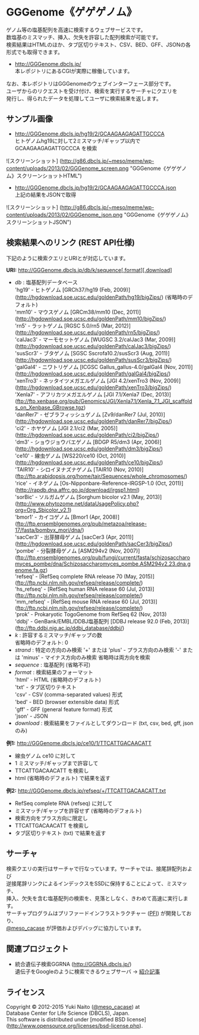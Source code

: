 GGGenome《ゲゲゲノム》
======================

ゲノム等の塩基配列を高速に検索するウェブサービスです。  
数塩基のミスマッチ、挿入、欠失を許容した配列検索が可能です。  
検索結果はHTMLのほか、タブ区切りテキスト、CSV、BED、GFF、JSONの各形式でも取得できます。

+ http://GGGenome.dbcls.jp/  
  本レポジトリにあるCGIが実際に稼働しています。

なお、本レポジトリはGGGenomeのウェブインターフェース部分です。  
ユーザからのリクエストを受け付け、検索を実行するサーチャにクエリを  
発行し、得られたデータを処理してユーザに検索結果を返します。


サンプル画像
-----

+ http://GGGenome.dbcls.jp/hg19/2/GCAAGAAGAGATTGCCCA  
  ヒトゲノムhg19に対して2ミスマッチ/ギャップ以内で GCAAGAAGAGATTGCCCA を検索

![スクリーンショット]
(http://g86.dbcls.jp/~meso/meme/wp-content/uploads/2013/02/GGGenome_screen.png
"GGGenome《ゲゲゲノム》スクリーンショットHTML")

+ http://GGGenome.dbcls.jp/hg19/2/GCAAGAAGAGATTGCCCA.json  
  上記の結果をJSONで取得

![スクリーンショット]
(http://g86.dbcls.jp/~meso/meme/wp-content/uploads/2013/02/GGGenome_json.png
"GGGenome《ゲゲゲノム》スクリーンショットJSON")


検索結果へのリンク (REST API仕様)
------

下記のように検索クエリとURIとが対応しています。

**URI:** http://GGGenome.dbcls.jp/db/k/sequence[.format][.download]

+ *db* : 塩基配列データベース  
  'hg19'      - ヒトゲノム [GRCh37/hg19 (Feb, 2009)]
                (http://hgdownload.soe.ucsc.edu/goldenPath/hg19/bigZips/)
                (省略時のデフォルト)  
  'mm10'      - マウスゲノム [GRCm38/mm10 (Dec, 2011)]
                (http://hgdownload.soe.ucsc.edu/goldenPath/mm10/bigZips/)  
  'rn5'       - ラットゲノム [RGSC 5.0/rn5 (Mar, 2012)]
                (http://hgdownload.soe.ucsc.edu/goldenPath/rn5/bigZips/)  
  'calJac3'   - マーモセットゲノム [WUGSC 3.2/calJac3 (Mar, 2009)]
                (http://hgdownload.soe.ucsc.edu/goldenPath/calJac3/bigZips/)  
  'susScr3'   - ブタゲノム [SGSC Sscrofa10.2/susScr3 (Aug, 2011)]
                (http://hgdownload.soe.ucsc.edu/goldenPath/susScr3/bigZips/)  
  'galGal4'   - ニワトリゲノム [ICGSC Gallus_gallus-4.0/galGal4 (Nov, 2011)]
                (http://hgdownload.soe.ucsc.edu/goldenPath/galGal4/bigZips/)  
  'xenTro3'   - ネッタイツメガエルゲノム [JGI 4.2/xenTro3 (Nov, 2009)]
                (http://hgdownload.soe.ucsc.edu/goldenPath/xenTro3/bigZips/)  
  'Xenla7'    - アフリカツメガエルゲノム [JGI 7.1/Xenla7 (Dec, 2013)]
                (ftp://ftp.xenbase.org/pub/Genomics/JGI/Xenla7.1/Xenla_7.1_JGI_scaffolds_on_Xenbase_GBrowse.tgz)  
  'danRer7'   - ゼブラフィッシュゲノム [Zv9/danRer7 (Jul, 2010)]
                (http://hgdownload.soe.ucsc.edu/goldenPath/danRer7/bigZips/)  
  'ci2'       - ホヤゲノム [JGI 2.1/ci2 (Mar, 2005)]
                (http://hgdownload.soe.ucsc.edu/goldenPath/ci2/bigZips/)  
  'dm3'       - ショウジョウバエゲノム [BDGP R5/dm3 (Apr, 2006)]
                (http://hgdownload.soe.ucsc.edu/goldenPath/dm3/bigZips/)  
  'ce10'      - 線虫ゲノム [WS220/ce10 (Oct, 2010)]
                (http://hgdownload.soe.ucsc.edu/goldenPath/ce10/bigZips/)  
  'TAIR10'    - シロイヌナズナゲノム [TAIR10 (Nov, 2010)]
                (ftp://ftp.arabidopsis.org/home/tair/Sequences/whole_chromosomes/)  
  'rice'      - イネゲノム [Os-Nipponbare-Reference-IRGSP-1.0 (Oct, 2011)]
                (http://rapdb.dna.affrc.go.jp/download/irgsp1.html)  
  'sorBic'    - ソルガムゲノム [Sorghum bicolor v2.1 (May, 2013)]
                (http://www.phytozome.net/dataUsagePolicy.php?org=Org_Sbicolor_v2.1)  
  'bmor1'     - カイコゲノム [Bmor1 (Apr, 2008)]
                (ftp://ftp.ensemblgenomes.org/pub/metazoa/release-17/fasta/bombyx_mori/dna/)  
  'sacCer3'   - 出芽酵母ゲノム [sacCer3 (Apr, 2011)]
                (http://hgdownload.soe.ucsc.edu/goldenPath/sacCer3/bigZips/)  
  'pombe'     - 分裂酵母ゲノム [ASM294v2 (Nov, 2007)]
                (ftp://ftp.ensemblgenomes.org/pub/fungi/current/fasta/schizosaccharomyces_pombe/dna/Schizosaccharomyces_pombe.ASM294v2.23.dna.genome.fa.gz)  
  'refseq'    - [RefSeq complete RNA release 70 (May, 2015)]
                (ftp://ftp.ncbi.nlm.nih.gov/refseq/release/complete/)  
  'hs_refseq' - [RefSeq human RNA release 60 (Jul, 2013)]
                (ftp://ftp.ncbi.nlm.nih.gov/refseq/release/complete/)  
  'mm_refseq' - [RefSeq mouse RNA release 60 (Jul, 2013)]
                (ftp://ftp.ncbi.nlm.nih.gov/refseq/release/complete/)  
  'prok'      - Prokaryotic TogoGenome from RefSeq 62 (Nov, 2013)  
  'ddbj'      - GenBank/EMBL/DDBJ塩基配列 [DDBJ release 92.0 (Feb, 2013)]
                (ftp://ftp.ddbj.nig.ac.jp/ddbj_database/ddbj/)  
+ *k* : 許容するミスマッチ/ギャップの数  
  省略時のデフォルト: 0
+ *strand* : 特定の方向のみ検索
  '+' または 'plus'  - プラス方向のみ検索
  '-' または 'minus' - マイナス方向のみ検索
  省略時は両方向を検索
+ *sequence* : 塩基配列 (省略不可)
+ *format* : 検索結果のフォーマット  
  'html' - HTML (省略時のデフォルト)  
  'txt'  - タブ区切りテキスト  
  'csv'  - CSV (comma-separated values) 形式  
  'bed'  - BED (browser extensible data) 形式  
  'gff'  - GFF (general feature format) 形式  
  'json' - JSON
+ *download* : 検索結果をファイルとしてダウンロード (txt, csv, bed, gff, jsonのみ)

**例1:** http://GGGenome.dbcls.jp/ce10/1/TTCATTGACAACATT

+ 線虫ゲノム ce10 に対して
+ 1 ミスマッチ/ギャップまで許容して
+ TTCATTGACAACATT を検索し
+ html (省略時のデフォルト) で結果を返す

**例2:** http://GGGenome.dbcls.jp/refseq/+/TTCATTGACAACATT.txt

+ RefSeq complete RNA (refseq) に対して
+ ミスマッチ/ギャップを許容せず (省略時のデフォルト)
+ 検索方向をプラス方向に限定し
+ TTCATTGACAACATT を検索し
+ タブ区切りテキスト (txt) で結果を返す


サーチャ
-----

検索クエリの実行はサーチャで行なっています。サーチャでは、接尾辞配列および  
逆接尾辞リンクによるインデックスをSSDに保持することによって、ミスマッチ、  
挿入、欠失を含む塩基配列の検索を、見落としなく、きわめて高速に実行します。  
サーチャプログラムはプリファードインフラストラクチャー
([PFI](http://preferred.jp/)) が開発しており、  
[@meso_cacase](http://twitter.com/meso_cacase)
が評価およびデバッグに協力しています。


関連プロジェクト
--------

+ 統合遺伝子検索GGRNA (http://GGRNA.dbcls.jp/)  
  遺伝子をGoogleのように検索できるウェブサーバ
  → [紹介記事](http://first.lifesciencedb.jp/from_dbcls/e0001)


ライセンス
--------

Copyright &copy; 2012-2015 Yuki Naito
 ([@meso_cacase](http://twitter.com/meso_cacase)) at  
Database Center for Life Science (DBCLS), Japan.  
This software is distributed under [modified BSD license]
 (http://www.opensource.org/licenses/bsd-license.php).
